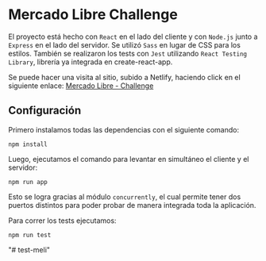 # Mercado Libre Challenge

El proyecto está hecho con `React` en el lado del cliente y con `Node.js` junto a `Express` en el lado del servidor. Se utilizó `Sass` en lugar de CSS para los estilos. También se realizaron los tests con `Jest` utilizando `React Testing Library`, librería ya integrada en create-react-app.

Se puede hacer una visita al sitio, subido a Netlify, haciendo click en el siguiente enlace:
[Mercado Libre - Challenge](https://mercadolibre-challenge.netlify.app/)

## Configuración

Primero instalamos todas las dependencias con el siguiente comando:
``` 
npm install
```

Luego, ejecutamos el comando para levantar en simultáneo el cliente y el servidor:
```
npm run app
```

Esto se logra gracias al módulo `concurrently`, el cual permite tener dos puertos distintos para poder probar de manera integrada toda la aplicación.


Para correr los tests ejecutamos:
```
npm run test
```

"# test-meli" 
